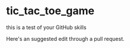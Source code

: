 # tic_tac_toe_game
this is a test of your GitHub skills

Here's an suggested edit through a pull request.